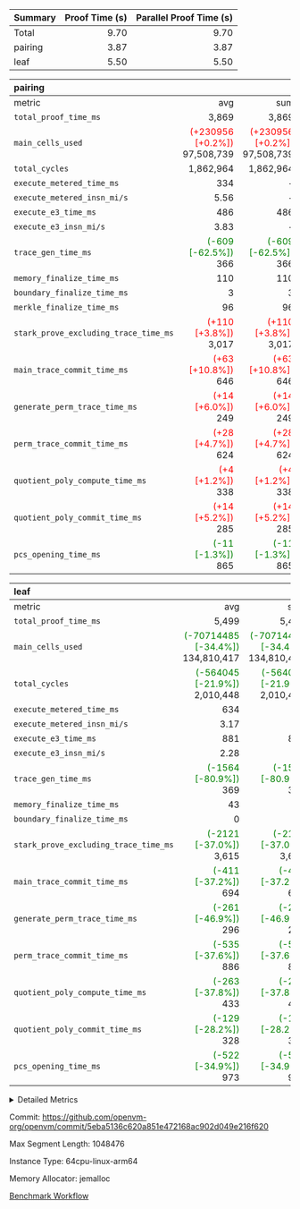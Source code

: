 | Summary | Proof Time (s) | Parallel Proof Time (s) |
|:---|---:|---:|
| Total |  9.70 |  9.70 |
| pairing |  3.87 |  3.87 |
| leaf |  5.50 |  5.50 |


| pairing |||||
|:---|---:|---:|---:|---:|
|metric|avg|sum|max|min|
| `total_proof_time_ms ` |  3,869 |  3,869 |  3,869 |  3,869 |
| `main_cells_used     ` | <span style='color: red'>(+230956 [+0.2%])</span> 97,508,739 | <span style='color: red'>(+230956 [+0.2%])</span> 97,508,739 | <span style='color: red'>(+230956 [+0.2%])</span> 97,508,739 | <span style='color: red'>(+230956 [+0.2%])</span> 97,508,739 |
| `total_cycles        ` |  1,862,964 |  1,862,964 |  1,862,964 |  1,862,964 |
| `execute_metered_time_ms` |  334 | -          | -          | -          |
| `execute_metered_insn_mi/s` |  5.56 | -          | -          | -          |
| `execute_e3_time_ms  ` |  486 |  486 |  486 |  486 |
| `execute_e3_insn_mi/s` |  3.83 | -          |  3.83 |  3.83 |
| `trace_gen_time_ms   ` | <span style='color: green'>(-609 [-62.5%])</span> 366 | <span style='color: green'>(-609 [-62.5%])</span> 366 | <span style='color: green'>(-609 [-62.5%])</span> 366 | <span style='color: green'>(-609 [-62.5%])</span> 366 |
| `memory_finalize_time_ms` |  110 |  110 |  110 |  110 |
| `boundary_finalize_time_ms` |  3 |  3 |  3 |  3 |
| `merkle_finalize_time_ms` |  96 |  96 |  96 |  96 |
| `stark_prove_excluding_trace_time_ms` | <span style='color: red'>(+110 [+3.8%])</span> 3,017 | <span style='color: red'>(+110 [+3.8%])</span> 3,017 | <span style='color: red'>(+110 [+3.8%])</span> 3,017 | <span style='color: red'>(+110 [+3.8%])</span> 3,017 |
| `main_trace_commit_time_ms` | <span style='color: red'>(+63 [+10.8%])</span> 646 | <span style='color: red'>(+63 [+10.8%])</span> 646 | <span style='color: red'>(+63 [+10.8%])</span> 646 | <span style='color: red'>(+63 [+10.8%])</span> 646 |
| `generate_perm_trace_time_ms` | <span style='color: red'>(+14 [+6.0%])</span> 249 | <span style='color: red'>(+14 [+6.0%])</span> 249 | <span style='color: red'>(+14 [+6.0%])</span> 249 | <span style='color: red'>(+14 [+6.0%])</span> 249 |
| `perm_trace_commit_time_ms` | <span style='color: red'>(+28 [+4.7%])</span> 624 | <span style='color: red'>(+28 [+4.7%])</span> 624 | <span style='color: red'>(+28 [+4.7%])</span> 624 | <span style='color: red'>(+28 [+4.7%])</span> 624 |
| `quotient_poly_compute_time_ms` | <span style='color: red'>(+4 [+1.2%])</span> 338 | <span style='color: red'>(+4 [+1.2%])</span> 338 | <span style='color: red'>(+4 [+1.2%])</span> 338 | <span style='color: red'>(+4 [+1.2%])</span> 338 |
| `quotient_poly_commit_time_ms` | <span style='color: red'>(+14 [+5.2%])</span> 285 | <span style='color: red'>(+14 [+5.2%])</span> 285 | <span style='color: red'>(+14 [+5.2%])</span> 285 | <span style='color: red'>(+14 [+5.2%])</span> 285 |
| `pcs_opening_time_ms ` | <span style='color: green'>(-11 [-1.3%])</span> 865 | <span style='color: green'>(-11 [-1.3%])</span> 865 | <span style='color: green'>(-11 [-1.3%])</span> 865 | <span style='color: green'>(-11 [-1.3%])</span> 865 |

| leaf |||||
|:---|---:|---:|---:|---:|
|metric|avg|sum|max|min|
| `total_proof_time_ms ` |  5,499 |  5,499 |  5,499 |  5,499 |
| `main_cells_used     ` | <span style='color: green'>(-70714485 [-34.4%])</span> 134,810,417 | <span style='color: green'>(-70714485 [-34.4%])</span> 134,810,417 | <span style='color: green'>(-70714485 [-34.4%])</span> 134,810,417 | <span style='color: green'>(-70714485 [-34.4%])</span> 134,810,417 |
| `total_cycles        ` | <span style='color: green'>(-564045 [-21.9%])</span> 2,010,448 | <span style='color: green'>(-564045 [-21.9%])</span> 2,010,448 | <span style='color: green'>(-564045 [-21.9%])</span> 2,010,448 | <span style='color: green'>(-564045 [-21.9%])</span> 2,010,448 |
| `execute_metered_time_ms` |  634 | -          | -          | -          |
| `execute_metered_insn_mi/s` |  3.17 | -          | -          | -          |
| `execute_e3_time_ms  ` |  881 |  881 |  881 |  881 |
| `execute_e3_insn_mi/s` |  2.28 | -          |  2.28 |  2.28 |
| `trace_gen_time_ms   ` | <span style='color: green'>(-1564 [-80.9%])</span> 369 | <span style='color: green'>(-1564 [-80.9%])</span> 369 | <span style='color: green'>(-1564 [-80.9%])</span> 369 | <span style='color: green'>(-1564 [-80.9%])</span> 369 |
| `memory_finalize_time_ms` |  43 |  43 |  43 |  43 |
| `boundary_finalize_time_ms` |  0 |  0 |  0 |  0 |
| `stark_prove_excluding_trace_time_ms` | <span style='color: green'>(-2121 [-37.0%])</span> 3,615 | <span style='color: green'>(-2121 [-37.0%])</span> 3,615 | <span style='color: green'>(-2121 [-37.0%])</span> 3,615 | <span style='color: green'>(-2121 [-37.0%])</span> 3,615 |
| `main_trace_commit_time_ms` | <span style='color: green'>(-411 [-37.2%])</span> 694 | <span style='color: green'>(-411 [-37.2%])</span> 694 | <span style='color: green'>(-411 [-37.2%])</span> 694 | <span style='color: green'>(-411 [-37.2%])</span> 694 |
| `generate_perm_trace_time_ms` | <span style='color: green'>(-261 [-46.9%])</span> 296 | <span style='color: green'>(-261 [-46.9%])</span> 296 | <span style='color: green'>(-261 [-46.9%])</span> 296 | <span style='color: green'>(-261 [-46.9%])</span> 296 |
| `perm_trace_commit_time_ms` | <span style='color: green'>(-535 [-37.6%])</span> 886 | <span style='color: green'>(-535 [-37.6%])</span> 886 | <span style='color: green'>(-535 [-37.6%])</span> 886 | <span style='color: green'>(-535 [-37.6%])</span> 886 |
| `quotient_poly_compute_time_ms` | <span style='color: green'>(-263 [-37.8%])</span> 433 | <span style='color: green'>(-263 [-37.8%])</span> 433 | <span style='color: green'>(-263 [-37.8%])</span> 433 | <span style='color: green'>(-263 [-37.8%])</span> 433 |
| `quotient_poly_commit_time_ms` | <span style='color: green'>(-129 [-28.2%])</span> 328 | <span style='color: green'>(-129 [-28.2%])</span> 328 | <span style='color: green'>(-129 [-28.2%])</span> 328 | <span style='color: green'>(-129 [-28.2%])</span> 328 |
| `pcs_opening_time_ms ` | <span style='color: green'>(-522 [-34.9%])</span> 973 | <span style='color: green'>(-522 [-34.9%])</span> 973 | <span style='color: green'>(-522 [-34.9%])</span> 973 | <span style='color: green'>(-522 [-34.9%])</span> 973 |



<details>
<summary>Detailed Metrics</summary>

| group | num_segments | num_children | keygen_time_ms | insns | fri.log_blowup | execute_metered_time_ms | execute_metered_insn_mi/s | commit_exe_time_ms |
| --- | --- | --- | --- | --- | --- | --- | --- | --- |
| leaf |  | 1 |  |  | 1 |  |  |  | 
| pairing | 1 |  | 1,138 | 1,862,965 | 1 | 334 | 5.56 | 10 | 

| group | air_name | quotient_deg | interactions | constraints |
| --- | --- | --- | --- | --- |
| leaf | AccessAdapterAir<2> | 2 | 5 | 12 | 
| leaf | AccessAdapterAir<4> | 2 | 5 | 12 | 
| leaf | AccessAdapterAir<8> | 2 | 5 | 12 | 
| leaf | FriReducedOpeningAir | 2 | 39 | 71 | 
| leaf | JalRangeCheckAir | 2 | 9 | 14 | 
| leaf | NativePoseidon2Air<BabyBearParameters>, 1> | 2 | 136 | 572 | 
| leaf | PhantomAir | 2 | 3 | 5 | 
| leaf | ProgramAir | 1 | 1 | 4 | 
| leaf | VariableRangeCheckerAir | 1 | 1 | 4 | 
| leaf | VmAirWrapper<AluNativeAdapterAir, FieldArithmeticCoreAir> | 2 | 15 | 27 | 
| leaf | VmAirWrapper<BranchNativeAdapterAir, BranchEqualCoreAir<1> | 2 | 11 | 25 | 
| leaf | VmAirWrapper<NativeAdapterAir<2, 0>, PublicValuesCoreAir> | 2 | 11 | 30 | 
| leaf | VmAirWrapper<NativeLoadStoreAdapterAir<1>, NativeLoadStoreCoreAir<1> | 2 | 15 | 20 | 
| leaf | VmAirWrapper<NativeLoadStoreAdapterAir<4>, NativeLoadStoreCoreAir<4> | 2 | 15 | 20 | 
| leaf | VmAirWrapper<NativeVectorizedAdapterAir<4>, FieldExtensionCoreAir> | 2 | 15 | 27 | 
| leaf | VmConnectorAir | 2 | 5 | 11 | 
| leaf | VolatileBoundaryAir | 2 | 7 | 19 | 
| pairing | AccessAdapterAir<16> | 2 | 5 | 12 | 
| pairing | AccessAdapterAir<2> | 2 | 5 | 12 | 
| pairing | AccessAdapterAir<32> | 2 | 5 | 12 | 
| pairing | AccessAdapterAir<4> | 2 | 5 | 12 | 
| pairing | AccessAdapterAir<8> | 2 | 5 | 12 | 
| pairing | BitwiseOperationLookupAir<8> | 2 | 2 | 4 | 
| pairing | KeccakVmAir | 2 | 321 | 4,513 | 
| pairing | MemoryMerkleAir<8> | 2 | 4 | 39 | 
| pairing | PersistentBoundaryAir<8> | 2 | 3 | 7 | 
| pairing | PhantomAir | 2 | 3 | 5 | 
| pairing | Poseidon2PeripheryAir<BabyBearParameters>, 1> | 2 | 1 | 286 | 
| pairing | ProgramAir | 1 | 1 | 4 | 
| pairing | RangeTupleCheckerAir<2> | 1 | 1 | 4 | 
| pairing | Rv32HintStoreAir | 2 | 18 | 28 | 
| pairing | VariableRangeCheckerAir | 1 | 1 | 4 | 
| pairing | VmAirWrapper<Rv32BaseAluAdapterAir, BaseAluCoreAir<4, 8> | 2 | 20 | 37 | 
| pairing | VmAirWrapper<Rv32BaseAluAdapterAir, LessThanCoreAir<4, 8> | 2 | 18 | 40 | 
| pairing | VmAirWrapper<Rv32BaseAluAdapterAir, ShiftCoreAir<4, 8> | 2 | 24 | 91 | 
| pairing | VmAirWrapper<Rv32BranchAdapterAir, BranchEqualCoreAir<4> | 2 | 11 | 20 | 
| pairing | VmAirWrapper<Rv32BranchAdapterAir, BranchLessThanCoreAir<4, 8> | 2 | 13 | 35 | 
| pairing | VmAirWrapper<Rv32CondRdWriteAdapterAir, Rv32JalLuiCoreAir> | 2 | 10 | 18 | 
| pairing | VmAirWrapper<Rv32IsEqualModAdapterAir<2, 1, 32, 32>, ModularIsEqualCoreAir<32, 4, 8> | 2 | 25 | 225 | 
| pairing | VmAirWrapper<Rv32JalrAdapterAir, Rv32JalrCoreAir> | 2 | 16 | 20 | 
| pairing | VmAirWrapper<Rv32LoadStoreAdapterAir, LoadSignExtendCoreAir<4, 8> | 2 | 18 | 33 | 
| pairing | VmAirWrapper<Rv32LoadStoreAdapterAir, LoadStoreCoreAir<4> | 2 | 17 | 40 | 
| pairing | VmAirWrapper<Rv32MultAdapterAir, DivRemCoreAir<4, 8> | 2 | 25 | 84 | 
| pairing | VmAirWrapper<Rv32MultAdapterAir, MulHCoreAir<4, 8> | 2 | 24 | 31 | 
| pairing | VmAirWrapper<Rv32MultAdapterAir, MultiplicationCoreAir<4, 8> | 2 | 19 | 19 | 
| pairing | VmAirWrapper<Rv32RdWriteAdapterAir, Rv32AuipcCoreAir> | 2 | 12 | 14 | 
| pairing | VmAirWrapper<Rv32VecHeapAdapterAir<1, 2, 2, 32, 32>, FieldExpressionCoreAir> | 2 | 415 | 480 | 
| pairing | VmAirWrapper<Rv32VecHeapAdapterAir<2, 1, 1, 32, 32>, FieldExpressionCoreAir> | 2 | 158 | 190 | 
| pairing | VmAirWrapper<Rv32VecHeapAdapterAir<2, 2, 2, 32, 32>, FieldExpressionCoreAir> | 2 | 428 | 457 | 
| pairing | VmConnectorAir | 2 | 5 | 11 | 

| group | air_name | idx | rows | prep_cols | perm_cols | main_cols | cells |
| --- | --- | --- | --- | --- | --- | --- | --- |
| leaf | AccessAdapterAir<2> | 0 | 1,048,576 |  | 16 | 11 | 28,311,552 | 
| leaf | AccessAdapterAir<4> | 0 | 524,288 |  | 16 | 13 | 15,204,352 | 
| leaf | AccessAdapterAir<8> | 0 | 16,384 |  | 16 | 17 | 540,672 | 
| leaf | FriReducedOpeningAir | 0 | 1,048,576 |  | 84 | 27 | 116,391,936 | 
| leaf | JalRangeCheckAir | 0 | 65,536 |  | 28 | 12 | 2,621,440 | 
| leaf | NativePoseidon2Air<BabyBearParameters>, 1> | 0 | 131,072 |  | 312 | 398 | 93,061,120 | 
| leaf | PhantomAir | 0 | 32,768 |  | 12 | 6 | 589,824 | 
| leaf | ProgramAir | 0 | 1,048,576 |  | 8 | 10 | 18,874,368 | 
| leaf | VariableRangeCheckerAir | 0 | 262,144 | 2 | 8 | 1 | 2,359,296 | 
| leaf | VmAirWrapper<AluNativeAdapterAir, FieldArithmeticCoreAir> | 0 | 1,048,576 |  | 36 | 29 | 68,157,440 | 
| leaf | VmAirWrapper<BranchNativeAdapterAir, BranchEqualCoreAir<1> | 0 | 262,144 |  | 28 | 23 | 13,369,344 | 
| leaf | VmAirWrapper<NativeAdapterAir<2, 0>, PublicValuesCoreAir> | 0 | 64 |  | 28 | 27 | 3,520 | 
| leaf | VmAirWrapper<NativeLoadStoreAdapterAir<1>, NativeLoadStoreCoreAir<1> | 0 | 524,288 |  | 40 | 21 | 31,981,568 | 
| leaf | VmAirWrapper<NativeLoadStoreAdapterAir<4>, NativeLoadStoreCoreAir<4> | 0 | 131,072 |  | 40 | 27 | 8,781,824 | 
| leaf | VmAirWrapper<NativeVectorizedAdapterAir<4>, FieldExtensionCoreAir> | 0 | 262,144 |  | 36 | 38 | 19,398,656 | 
| leaf | VmConnectorAir | 0 | 2 | 1 | 16 | 5 | 42 | 
| leaf | VolatileBoundaryAir | 0 | 262,144 |  | 20 | 12 | 8,388,608 | 

| group | air_name | segment | rows | prep_cols | perm_cols | main_cols | cells |
| --- | --- | --- | --- | --- | --- | --- | --- |
| pairing | AccessAdapterAir<16> | 0 | 262,144 |  | 16 | 25 | 10,747,904 | 
| pairing | AccessAdapterAir<32> | 0 | 131,072 |  | 16 | 41 | 7,471,104 | 
| pairing | AccessAdapterAir<8> | 0 | 524,288 |  | 16 | 17 | 17,301,504 | 
| pairing | BitwiseOperationLookupAir<8> | 0 | 65,536 | 3 | 8 | 2 | 655,360 | 
| pairing | MemoryMerkleAir<8> | 0 | 32,768 |  | 16 | 32 | 1,572,864 | 
| pairing | PersistentBoundaryAir<8> | 0 | 32,768 |  | 12 | 20 | 1,048,576 | 
| pairing | PhantomAir | 0 | 1 |  | 12 | 6 | 18 | 
| pairing | Poseidon2PeripheryAir<BabyBearParameters>, 1> | 0 | 32,768 |  | 8 | 300 | 10,092,544 | 
| pairing | ProgramAir | 0 | 32,768 |  | 8 | 10 | 589,824 | 
| pairing | RangeTupleCheckerAir<2> | 0 | 524,288 | 2 | 8 | 1 | 4,718,592 | 
| pairing | Rv32HintStoreAir | 0 | 256 |  | 44 | 32 | 19,456 | 
| pairing | VariableRangeCheckerAir | 0 | 262,144 | 2 | 8 | 1 | 2,359,296 | 
| pairing | VmAirWrapper<Rv32BaseAluAdapterAir, BaseAluCoreAir<4, 8> | 0 | 1,048,576 |  | 52 | 36 | 92,274,688 | 
| pairing | VmAirWrapper<Rv32BaseAluAdapterAir, LessThanCoreAir<4, 8> | 0 | 65,536 |  | 40 | 37 | 5,046,272 | 
| pairing | VmAirWrapper<Rv32BaseAluAdapterAir, ShiftCoreAir<4, 8> | 0 | 2,048 |  | 52 | 53 | 215,040 | 
| pairing | VmAirWrapper<Rv32BranchAdapterAir, BranchEqualCoreAir<4> | 0 | 262,144 |  | 28 | 26 | 14,155,776 | 
| pairing | VmAirWrapper<Rv32BranchAdapterAir, BranchLessThanCoreAir<4, 8> | 0 | 131,072 |  | 32 | 32 | 8,388,608 | 
| pairing | VmAirWrapper<Rv32CondRdWriteAdapterAir, Rv32JalLuiCoreAir> | 0 | 8,192 |  | 28 | 18 | 376,832 | 
| pairing | VmAirWrapper<Rv32IsEqualModAdapterAir<2, 1, 32, 32>, ModularIsEqualCoreAir<32, 4, 8> | 0 | 32 |  | 56 | 166 | 7,104 | 
| pairing | VmAirWrapper<Rv32JalrAdapterAir, Rv32JalrCoreAir> | 0 | 65,536 |  | 36 | 28 | 4,194,304 | 
| pairing | VmAirWrapper<Rv32LoadStoreAdapterAir, LoadStoreCoreAir<4> | 0 | 1,048,576 |  | 52 | 41 | 97,517,568 | 
| pairing | VmAirWrapper<Rv32MultAdapterAir, MulHCoreAir<4, 8> | 0 | 256 |  | 72 | 39 | 28,416 | 
| pairing | VmAirWrapper<Rv32MultAdapterAir, MultiplicationCoreAir<4, 8> | 0 | 512 |  | 52 | 31 | 42,496 | 
| pairing | VmAirWrapper<Rv32RdWriteAdapterAir, Rv32AuipcCoreAir> | 0 | 32,768 |  | 28 | 20 | 1,572,864 | 
| pairing | VmAirWrapper<Rv32VecHeapAdapterAir<2, 1, 1, 32, 32>, FieldExpressionCoreAir> | 0 | 1,024 |  | 320 | 263 | 596,992 | 
| pairing | VmAirWrapper<Rv32VecHeapAdapterAir<2, 2, 2, 32, 32>, FieldExpressionCoreAir> | 0 | 16,384 |  | 604 | 497 | 18,038,784 | 
| pairing | VmConnectorAir | 0 | 2 | 1 | 16 | 5 | 42 | 

| group | idx | trace_gen_time_ms | total_proof_time_ms | total_cycles | total_cells | stark_prove_excluding_trace_time_ms | quotient_poly_compute_time_ms | quotient_poly_commit_time_ms | perm_trace_commit_time_ms | pcs_opening_time_ms | memory_finalize_time_ms | main_trace_commit_time_ms | main_cells_used | insns | generate_perm_trace_time_ms | execute_metered_time_ms | execute_metered_insn_mi/s | execute_e3_time_ms | execute_e3_insn_mi/s | boundary_finalize_time_ms |
| --- | --- | --- | --- | --- | --- | --- | --- | --- | --- | --- | --- | --- | --- | --- | --- | --- | --- | --- | --- | --- |
| leaf | 0 | 369 | 5,499 | 2,010,448 | 428,035,562 | 3,615 | 433 | 328 | 886 | 973 | 43 | 694 | 134,810,417 | 2,010,449 | 296 | 634 | 3.17 | 881 | 2.28 | 0 | 

| group | idx | trace_height_constraint | weighted_sum | threshold |
| --- | --- | --- | --- | --- |
| leaf | 0 | 0 | 7,274,628 | 2,013,265,921 | 
| leaf | 0 | 1 | 45,531,392 | 2,013,265,921 | 
| leaf | 0 | 2 | 3,637,314 | 2,013,265,921 | 
| leaf | 0 | 3 | 44,859,652 | 2,013,265,921 | 
| leaf | 0 | 4 | 262,144 | 2,013,265,921 | 
| leaf | 0 | 5 | 102,875,850 | 2,013,265,921 | 

| group | segment | trace_gen_time_ms | total_proof_time_ms | total_cycles | total_cells | stark_prove_excluding_trace_time_ms | quotient_poly_compute_time_ms | quotient_poly_commit_time_ms | perm_trace_commit_time_ms | pcs_opening_time_ms | merkle_finalize_time_ms | memory_finalize_time_ms | main_trace_commit_time_ms | main_cells_used | insns | generate_perm_trace_time_ms | execute_e3_time_ms | execute_e3_insn_mi/s | boundary_finalize_time_ms |
| --- | --- | --- | --- | --- | --- | --- | --- | --- | --- | --- | --- | --- | --- | --- | --- | --- | --- | --- | --- |
| pairing | 0 | 366 | 3,869 | 1,862,964 | 304,931,516 | 3,017 | 338 | 285 | 624 | 865 | 96 | 110 | 646 | 97,508,739 | 1,862,965 | 249 | 486 | 3.83 | 3 | 

| group | segment | trace_height_constraint | weighted_sum | threshold |
| --- | --- | --- | --- | --- |
| pairing | 0 | 0 | 5,382,342 | 2,013,265,921 | 
| pairing | 0 | 1 | 18,152,512 | 2,013,265,921 | 
| pairing | 0 | 2 | 2,691,171 | 2,013,265,921 | 
| pairing | 0 | 3 | 25,000,068 | 2,013,265,921 | 
| pairing | 0 | 4 | 131,072 | 2,013,265,921 | 
| pairing | 0 | 5 | 65,536 | 2,013,265,921 | 
| pairing | 0 | 6 | 6,016,192 | 2,013,265,921 | 
| pairing | 0 | 7 | 4,096 | 2,013,265,921 | 
| pairing | 0 | 8 | 58,426,029 | 2,013,265,921 | 

</details>


Commit: https://github.com/openvm-org/openvm/commit/5eba5136c620a851e472168ac902d049e216f620

Max Segment Length: 1048476

Instance Type: 64cpu-linux-arm64

Memory Allocator: jemalloc

[Benchmark Workflow](https://github.com/openvm-org/openvm/actions/runs/15814086776)
